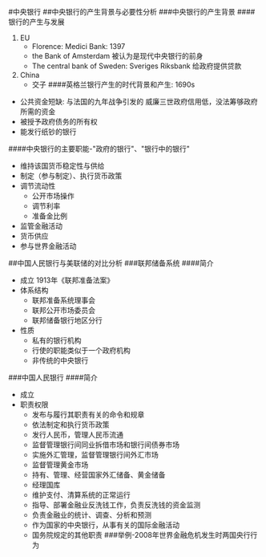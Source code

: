 #中央银行
##中央银行的产生背景与必要性分析
###中央银行的产生背景
####银行的产生与发展

1. EU
   - Florence: Medici Bank: 1397
   - the Bank of Amsterdam
     被认为是现代中央银行的前身
   - The central bank of Sweden: Sveriges Riksbank
     给政府提供贷款
2. China
   - 交子
####英格兰银行产生的时代背景和产生: 1690s
- 公共资金短缺: 与法国的九年战争引发的
  威廉三世政府信用低，没法筹够政府所需的资金
- 被授予政府债务的所有权
- 能发行纸钞的银行

####中央银行的主要职能-"政府的银行"、"银行中的银行"
- 维持该国货币稳定性与供给
- 制定（参与制定）、执行货币政策
- 调节流动性
  - 公开市场操作
  - 调节利率
  - 准备金比例
- 监管金融活动
- 货币供应
- 参与世界金融活动

##中国人民银行与美联储的对比分析
###联邦储备系统
####简介
- 成立
  1913年《联邦准备法案》
- 体系结构
  - 联邦准备系统理事会
  - 联邦公开市场委员会
  - 联邦储备银行地区分行
- 性质
  - 私有的银行机构
  - 行使的职能类似于一个政府机构
  - 非传统的中央银行

###中国人民银行
####简介
- 成立
- 职责权限
  - 发布与履行其职责有关的命令和规章
  - 依法制定和执行货币政策
  - 发行人民币，管理人民币流通
  - 监督管理银行间同业拆借市场和银行间债券市场
  - 实施外汇管理，监督管理银行间外汇市场
  - 监督管理黄金市场
  - 持有、管理、经营国家外汇储备、黄金储备
  - 经理国库
  - 维护支付、清算系统的正常运行
  - 指导、部署金融业反洗钱工作，负责反洗钱的资金监测
  - 负责金融业的统计、调查、分析和预测
  - 作为国家的中央银行，从事有关的国际金融活动
  - 国务院规定的其他职责
###举例-2008年世界金融危机发生时两国央行行为
